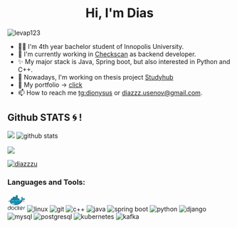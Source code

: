 <h1 align="center">Hi, I'm Dias</h1>
<p align="left"> <img src="https://komarev.com/ghpvc/?username=diazzzu&label=Profile%20views&color=0e75b6&style=flat" alt="levap123" /> </p>

- 👨‍💻 I'm 4th year bachelor student of Innopolis University.
- 🏢 I'm currently working in [Checkscan](https://checkscan.ru/sections) as backend developer.
- ✨ My major stack is Java, Spring boot, but also interested in Python and C++.
- 🚧 Nowadays, I'm working on thesis project [Studyhub](https://github.com/InnoStudyHub/back-end)
- 💼 My portfolio -> [click](https://drive.google.com/file/d/1vFYgWgD5hHpbbBq-BW8fXzRGjDtwbZ2l/view?usp=sharing) 
- 📫 How to reach me [tg:dionysus](https://t.me/dionyusus) or diazzz.usenov@gmail.com.


<p align="left">
</p>

## Github STATS :cyclone: !

<img src="https://github-readme-streak-stats.herokuapp.com/?user=diazzzu&theme=algolia&background=0d1117&date_format=M%20j%5B%2C%20Y%5D" />  ![github stats](https://github-readme-stats.vercel.app/api?username=diazzzu&show_icons=true&theme=algolia)

<img align="center" src = "https://github-readme-stats.vercel.app/api/top-langs/?username=diazzzu&layout=compact&theme=algolia"/>

<p align="left"> <a href="https://github.com/ryo-ma/github-profile-trophy"><img src="https://github-profile-trophy.vercel.app/?username=diazzzu" alt="diazzzu" /></a> </p>


<h3 align="left">Languages and Tools:</h3>
<p align="left"> 
  <img src="https://raw.githubusercontent.com/devicons/devicon/master/icons/docker/docker-original-wordmark.svg" alt="docker" width="40" height="40"/>
  <img src="https://www.vectorlogo.zone/logos/linux/linux-icon.svg" alt="linux" width="40" height="40"/>
  <img src="https://www.vectorlogo.zone/logos/git-scm/git-scm-icon.svg" alt="git" width="40" height="40"/>
  <img src="https://raw.githubusercontent.com/jmnote/z-icons/master/svg/cpp.svg" alt="c++" width="40" height="40"/>
  <img src="https://raw.githubusercontent.com/jmnote/z-icons/master/svg/java.svg" alt="java" width="40" height="40"/> 
  <img src="https://www.vectorlogo.zone/logos/springio/springio-icon.svg" alt="spring boot" width="40" height="40"/>
  <img src="https://www.vectorlogo.zone/logos/python/python-icon.svg" alt="python" width="40" height="40"/> 
  <img src="https://www.vectorlogo.zone/logos/djangoproject/djangoproject-icon.svg" alt="django" width="40" height="40"/> 
  <img src="https://www.vectorlogo.zone/logos/mysql/mysql-icon.svg" alt="mysql" width="40" height="40"/> 
  <img src="https://www.vectorlogo.zone/logos/postgresql/postgresql-icon.svg" alt="postgresql" width="40" height="40"/>
  <img src="https://www.vectorlogo.zone/logos/kubernetes/kubernetes-icon.svg" alt="kubernetes" width="40" height="40"/>
  <img src="https://www.vectorlogo.zone/logos/apache_kafka/apache_kafka-icon.svg" alt="kafka" width="40" height="40"/>
</p>
